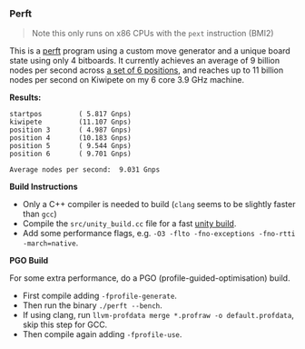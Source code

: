 ### Perft

> Note this only runs on x86 CPUs with the `pext` instruction (BMI2)

This is a [perft](https://www.chessprogramming.org/Perft) program using a custom move generator and a unique board state
using only 4 bitboards. It currently achieves an average of 9 billion nodes per second across
[a set of 6 positions](https://www.chessprogramming.org/Perft_Results), and reaches up to 11 billion nodes per second on
Kiwipete on my 6 core 3.9 GHz machine.

**Results:**
```
startpos         ( 5.817 Gnps)
kiwipete         (11.107 Gnps)
position 3       ( 4.987 Gnps)
position 4       (10.183 Gnps)
position 5       ( 9.544 Gnps)
position 6       ( 9.701 Gnps)

Average nodes per second:  9.031 Gnps
```

**Build Instructions**

- Only a C++ compiler is needed to build (`clang` seems to be slightly faster than `gcc`)
- Compile the `src/unity_build.cc` file for a fast [unity build](https://en.wikipedia.org/wiki/Unity_build).
- Add some performance flags, e.g. `-O3 -flto -fno-exceptions -fno-rtti -march=native`.

**PGO Build**

For some extra performance, do a PGO (profile-guided-optimisation) build.
- First compile adding `-fprofile-generate`.
- Then run the binary `./perft --bench`.
- If using clang, run `llvm-profdata merge *.profraw -o default.profdata`, skip this step for GCC.
- Then compile again adding `-fprofile-use`.

